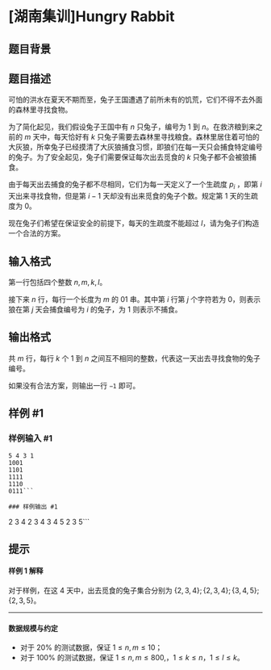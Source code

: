 # [湖南集训]Hungry Rabbit

## 题目背景



## 题目描述

可怕的洪水在夏天不期而至，兔子王国遭遇了前所未有的饥荒，它们不得不去外面的森林里寻找食物。

为了简化起见，我们假设兔子王国中有 $n$ 只兔子，编号为 $1$ 到 $n$。在救济粮到来之前的 $m$ 天中，每天恰好有 $k$ 只兔子需要去森林里寻找粮食。森林里居住着可怕的大灰狼，所幸兔子已经摸清了大灰狼捕食习惯，即狼们在每一天只会捕食特定编号的兔子。为了安全起见，兔子们需要保证每次出去觅食的 $k$ 只兔子都不会被狼捕食。

由于每天出去捕食的兔子都不尽相同，它们为每一天定义了一个生疏度 $p_i$ ，即第 $i$ 天出来寻找食物，但是第 $i−1$ 天却没有出来觅食的兔子个数。规定第 $1$ 天的生疏度为 $0$。

现在兔子们希望在保证安全的前提下，每天的生疏度不能超过 $l$，请为兔子们构造一个合法的方案。

## 输入格式


第一行包括四个整数 $n, m, k, l$。

接下来 $n$ 行，每行一个长度为 $m$ 的 $01$ 串。其中第 $i$ 行第 $j$ 个字符若为 $0$，则表示狼在第 $j$ 天会捕食编号为 $i$ 的兔子，为 $1$ 则表示不捕食。

## 输出格式

共 $m$ 行，每行 $k$ 个 $1$ 到 $n$ 之间互不相同的整数，代表这一天出去寻找食物的兔子编号。

如果没有合法方案，则输出一行 `−1` 即可。

## 样例 #1

### 样例输入 #1
```
5 4 3 1
1001
1101
1111
1110
0111```

### 样例输出 #1

```
2 3 4
2 3 4
3 4 5
2 3 5```

## 提示

#### 样例 1 解释

对于样例，在这 $4$ 天中，出去觅食的兔子集合分别为 $\{2, 3, 4\}; \{2, 3, 4\}; \{3, 4, 5\}; \{2, 3, 5\}$。

---

#### 数据规模与约定

- 对于 $20\%$ 的测试数据，保证 $1\leq n,m\leq 10$；
- 对于 $100\%$ 的测试数据，保证 $1\leq n,m\leq 800,$，$1\leq k\leq n$，$1\leq l\leq k$。
